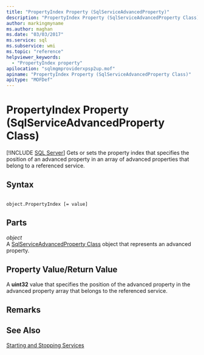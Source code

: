 ```yaml
---
title: "PropertyIndex Property (SqlServiceAdvancedProperty)"
description: "PropertyIndex Property (SqlServiceAdvancedProperty Class)"
author: markingmyname
ms.author: maghan
ms.date: "03/03/2017"
ms.service: sql
ms.subservice: wmi
ms.topic: "reference"
helpviewer_keywords:
  - "PropertyIndex property"
apilocation: "sqlmgmproviderxpsp2up.mof"
apiname: "PropertyIndex Property (SqlServiceAdvancedProperty Class)"
apitype: "MOFDef"
---
```

# PropertyIndex Property (SqlServiceAdvancedProperty Class)
[!INCLUDE [SQL Server](../../../includes/applies-to-version/sqlserver.md)]
  Gets or sets the property index that specifies the position of an advanced property in an array of advanced properties that belong to a referenced service.  
  
## Syntax  
  
```  
  
object.PropertyIndex [= value]  
```  
  
## Parts  
 *object*  
 A [SqlServiceAdvancedProperty Class](../../../relational-databases/wmi-provider-configuration-classes/sqlserviceadvancedproperty-class/sqlserviceadvancedproperty-class.md) object that represents an advanced property.  
  
## Property Value/Return Value  
 A **uint32** value that specifies the position of the advanced property in the advanced property array that belongs to the referenced service.  
  
## Remarks  
  
## See Also  
 [Starting and Stopping Services](https://technet.microsoft.com/library/ms174886\(v=sql.105\).aspx)  
  
  

